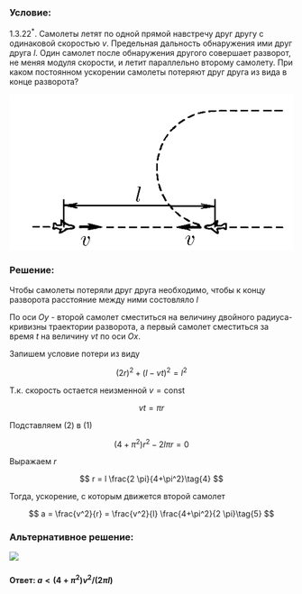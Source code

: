 ###  Условие:

$1.3.22^*.$ Самолеты летят по одной прямой навстречу друг другу с одинаковой скоростью $v$. Предельная дальность обнаружения ими друг друга $l$. Один самолет после обнаружения другого совершает разворот, не меняя модуля скорости, и летит параллельно второму самолету. При каком постоянном ускорении самолеты потеряют друг друга из вида в конце разворота?

![ К задаче 1.3.22 |563x309, 34%](../../img/1.3.22/statement.png)

### Решение:

Чтобы самолеты потеряли друг друга необходимо, чтобы к концу разворота расстояние между ними состовляло $l$

По оси $Oy$ - второй самолет сместиться на величину двойного радиуса-кривизны траектории разворота, а первый самолет сместиться за время $t$ на величину $vt$ по оси $Ox$.

Запишем условие потери из виду

$$
(2r)^2 + (l-vt)^2 = l^2\tag{1}
$$

Т.к. скорость остается неизменной $v = \text{сonst}$

$$
vt = \pi r\tag{2}
$$

Подcтавляем $(2)$ в $(1)$

$$
(4+\pi^2)r^2 - 2l \pi r = 0\tag{3}
$$

Выражаем $r$

$$
r = l \frac{2 \pi}{4+\pi^2}\tag{4}
$$

Тогда, ускорение, с которым движется второй самолет

$$
a = \frac{v^2}{r} = \frac{v^2}{l} \frac{4+\pi^2}{2 \pi}\tag{5}
$$

###  Альтернативное решение:

![](https://www.youtube.com/embed/WuQKb5iq1ZI)

#### Ответ: $a < (4 + \pi^2) v^2/(2\pi l)$